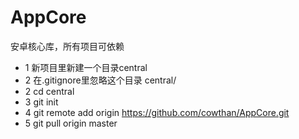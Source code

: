# AppCore
安卓核心库，所有项目可依赖


* 1 新项目里新建一个目录central
* 2 在.gitignore里忽略这个目录  central/
* 2 cd central
* 3 git init
* 4 git remote add origin https://github.com/cowthan/AppCore.git
* 5 git pull origin master
